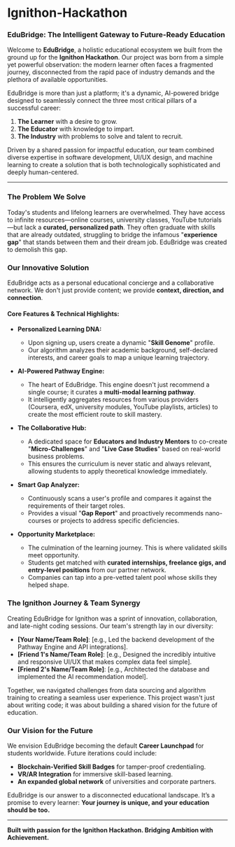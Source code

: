 # Ignithon-Hackathon


### **EduBridge: The Intelligent Gateway to Future-Ready Education**

Welcome to **EduBridge**, a holistic educational ecosystem we built from the ground up for the **Ignithon Hackathon**. Our project was born from a simple yet powerful observation: the modern learner often faces a fragmented journey, disconnected from the rapid pace of industry demands and the plethora of available opportunities.

EduBridge is more than just a platform; it's a dynamic, AI-powered bridge designed to seamlessly connect the three most critical pillars of a successful career:
1.  **The Learner** with a desire to grow.
2.  **The Educator** with knowledge to impart.
3.  **The Industry** with problems to solve and talent to recruit.

Driven by a shared passion for impactful education, our team combined diverse expertise in software development, UI/UX design, and machine learning to create a solution that is both technologically sophisticated and deeply human-centered.

---

### **The Problem We Solve**

Today's students and lifelong learners are overwhelmed. They have access to infinite resources—online courses, university classes, YouTube tutorials—but lack a **curated, personalized path**. They often graduate with skills that are already outdated, struggling to bridge the infamous "**experience gap**" that stands between them and their dream job. EduBridge was created to demolish this gap.

### **Our Innovative Solution**

EduBridge acts as a personal educational concierge and a collaborative network. We don't just provide content; we provide **context, direction, and connection**.

#### Core Features & Technical Highlights:

*   **Personalized Learning DNA:**
    *   Upon signing up, users create a dynamic "**Skill Genome**" profile.
    *   Our algorithm analyzes their academic background, self-declared interests, and career goals to map a unique learning trajectory.

*   **AI-Powered Pathway Engine:**
    *   The heart of EduBridge. This engine doesn't just recommend a single course; it curates a **multi-modal learning pathway**.
    *   It intelligently aggregates resources from various providers (Coursera, edX, university modules, YouTube playlists, articles) to create the most efficient route to skill mastery.

*   **The Collaborative Hub:**
    *   A dedicated space for **Educators and Industry Mentors** to co-create "**Micro-Challenges**" and "**Live Case Studies**" based on real-world business problems.
    *   This ensures the curriculum is never static and always relevant, allowing students to apply theoretical knowledge immediately.

*   **Smart Gap Analyzer:**
    *   Continuously scans a user's profile and compares it against the requirements of their target roles.
    *   Provides a visual "**Gap Report**" and proactively recommends nano-courses or projects to address specific deficiencies.

*   **Opportunity Marketplace:**
    *   The culmination of the learning journey. This is where validated skills meet opportunity.
    *   Students get matched with **curated internships, freelance gigs, and entry-level positions** from our partner network.
    *   Companies can tap into a pre-vetted talent pool whose skills they helped shape.

### **The Ignithon Journey & Team Synergy**

Creating EduBridge for Ignithon was a sprint of innovation, collaboration, and late-night coding sessions. Our team's strength lay in our diversity:

*   **[Your Name/Team Role]**: [e.g., Led the backend development of the Pathway Engine and API integrations].
*   **[Friend 1's Name/Team Role]**: [e.g., Designed the incredibly intuitive and responsive UI/UX that makes complex data feel simple].
*   **[Friend 2's Name/Team Role]**: [e.g., Architected the database and implemented the AI recommendation model].

Together, we navigated challenges from data sourcing and algorithm training to creating a seamless user experience. This project wasn't just about writing code; it was about building a shared vision for the future of education.

### **Our Vision for the Future**

We envision EduBridge becoming the default **Career Launchpad** for students worldwide. Future iterations could include:
*   **Blockchain-Verified Skill Badges** for tamper-proof credentialing.
*   **VR/AR Integration** for immersive skill-based learning.
*   **An expanded global network** of universities and corporate partners.

EduBridge is our answer to a disconnected educational landscape. It’s a promise to every learner: **Your journey is unique, and your education should be too.**

---
**Built with passion for the Ignithon Hackathon. Bridging Ambition with Achievement.**
